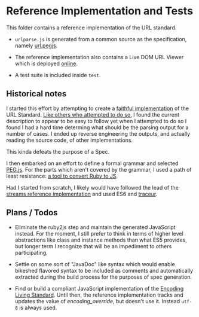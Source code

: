 # Reference Implementation and Tests

This folder contains a reference implementation of the URL standard. 

 * `urlparse.js` is generated from a common source as the specification, namely
[url.pegjs](https://github.com/rubys/url/blob/peg.js/url.pegjs).

 * The reference implementation also contains a Live DOM URL Viewer which is
deployed [online](http://intertwingly.net/projects/pegurl/liveview.html).

 * A test suite is included inside `test`.


## Historical notes

I started this effort by attempting to create a 
[faithful implementation](http://intertwingly.net/stories/2014/10/13/url_rb.html)
of the URL Standard.
[Like others who attempted to do so](http://lists.w3.org/Archives/Public/www-archive/2014Oct/0021.html),
I found the current description to appear to be easy to follow yet when I
attempted to do so I found I had a hard time determing what should be the
parsing output for a number of cases.  I ended up reverse engineering the
outputs, and actually reading the source code, of other implementations.

This kinda defeats the purpose of a Spec.

I then embarked on an effort to define a formal grammar and selected
[PEG.js](http://pegjs.majda.cz/).  For the parts which aren't covered by the
grammar, I used a path of least resistance:
[a tool to convert Ruby to JS](https://github.com/rubys/ruby2js#readme).  

Had I started from scratch, I likely would have followed the lead of the
[streams reference implementation](https://github.com/whatwg/streams/blob/master/reference-implementation/README.md)
 and used ES6 and [traceur](https://github.com/google/traceur-compiler).

## Plans / Todos

 * Eliminate the ruby2js step and maintain the generated JavaScript instead.
   For the moment, I still prefer to think in terms of higher level
   abstractions like class and instance methods than what ES5 provides, but
   longer term I recognize that will be an impediment to others participating.

 * Settle on some sort of "JavaDoc" like syntax which would enable bikeshed
   flavored syntax to be included as comments and automatically extracted
   during the build process for the purposes of spec generation.

 * Find or build a compliant JavaScript implementation of the
   <a href=https://encoding.spec.whatwg.org/>Encoding Living Standard</a>.
   Until then, the reference implementation tracks and updates the value of
   <var>encoding_override</var>, but doesn't use it.  Instead
   <code>utf-8</code> is always used.

